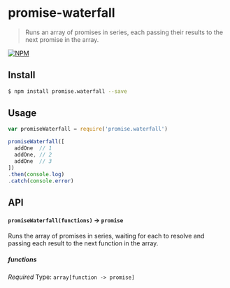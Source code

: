 # promise-waterfall
> Runs an array of promises in series, each passing their results to the next promise in the array.

[![NPM][promise-waterfall-icon]][promise-waterfall-url]

## Install

```sh
$ npm install promise.waterfall --save
```

## Usage

```js
var promiseWaterfall = require('promise.waterfall')

promiseWaterfall([
  addOne  // 1
  addOne, // 2
  addOne  // 3
])
.then(console.log)
.catch(console.error)
```

## API

#### `promiseWaterfall(functions)` -> `promise`

Runs the array of promises in series, waiting for each to resolve and passing each result to the next function in the array.

##### functions

*Required*
Type: `array[function -> promise]`


[promise-waterfall-icon]: https://nodei.co/npm/promise.waterfall.png?downloads=true
[promise-waterfall-url]: https://npmjs.org/package/promise.waterfall
